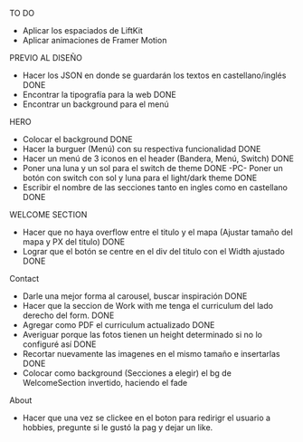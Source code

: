 TO DO
- Aplicar los espaciados de LiftKit
- Aplicar animaciones de Framer Motion


PREVIO AL DISEÑO
- Hacer los JSON en donde se guardarán los textos en castellano/inglés DONE
- Encontrar la tipografía para la web DONE
- Encontrar un background para el menú


HERO
- Colocar el background DONE
- Hacer la burguer (Menú) con su respectiva funcionalidad DONE
- Hacer un menú de 3 iconos en el header (Bandera, Menú, Switch) DONE
- Poner una luna y un sol para el switch de theme DONE
-PC- Poner un botón con switch con sol y luna para el light/dark theme DONE
- Escribir el nombre de las secciones tanto en ingles como en castellano DONE

WELCOME SECTION
- Hacer que no haya overflow entre el titulo y el mapa (Ajustar tamaño del mapa y PX del titulo) DONE
- Lograr que el botón se centre en el div del titulo con el Width ajustado DONE

Contact
- Darle una mejor forma al carousel, buscar inspiración DONE
- Hacer que la seccion de Work with me tenga el curriculum del lado derecho del form. DONE
- Agregar como PDF el curriculum actualizado DONE
- Averiguar porque las fotos tienen un height determinado si no lo configuré así DONE
- Recortar nuevamente las imagenes en el mismo tamaño e insertarlas DONE
- Colocar como background (Secciones a elegir) el bg de WelcomeSection invertido, haciendo el fade

About
- Hacer que una vez se clickee en el boton para redirigr el usuario a hobbies, pregunte si le gustó la pag y dejar un like.
